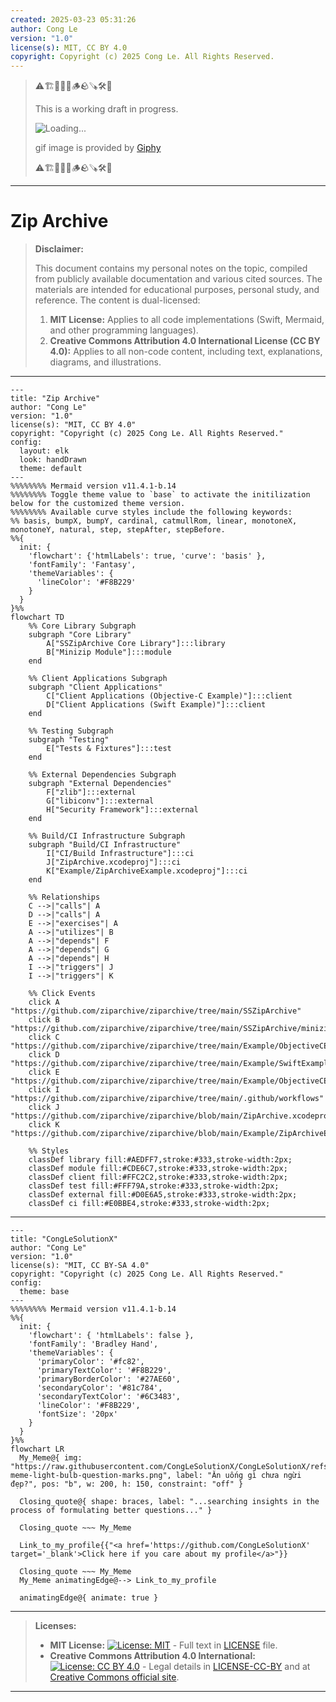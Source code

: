 ```yaml
---
created: 2025-03-23 05:31:26
author: Cong Le
version: "1.0"
license(s): MIT, CC BY 4.0
copyright: Copyright (c) 2025 Cong Le. All Rights Reserved.
---
```



> ⚠️🏗️🚧🦺🧱🪵🪨🪚🛠️👷
> 
> This is a working draft in progress.
> 
> ![Loading...](https://media0.giphy.com/media/v1.Y2lkPTc5MGI3NjExNGZiMnVrZTZ2amc4d2lmanAzZHV5bmM5YzY4eWxkbjZ2azduc2x3biZlcD12MV9pbnRlcm5hbF9naWZfYnlfaWQmY3Q9Zw/9hSsOshicxQHe/giphy.gif)
> 
> gif image is provided by [Giphy](https://giphy.com)
> 
> ⚠️🏗️🚧🦺🧱🪵🪨🪚🛠️👷

----


# Zip Archive
> **Disclaimer:**
>
> This document contains my personal notes on the topic,
> compiled from publicly available documentation and various cited sources.
> The materials are intended for educational purposes, personal study, and reference.
> The content is dual-licensed:
> 1. **MIT License:** Applies to all code implementations (Swift, Mermaid, and other programming languages).
> 2. **Creative Commons Attribution 4.0 International License (CC BY 4.0):** Applies to all non-code content, including text, explanations, diagrams, and illustrations.
---


```mermaid
---
title: "Zip Archive"
author: "Cong Le"
version: "1.0"
license(s): "MIT, CC BY 4.0"
copyright: "Copyright (c) 2025 Cong Le. All Rights Reserved."
config:
  layout: elk
  look: handDrawn
  theme: default
---
%%%%%%%% Mermaid version v11.4.1-b.14
%%%%%%%% Toggle theme value to `base` to activate the initilization below for the customized theme version.
%%%%%%%% Available curve styles include the following keywords:
%% basis, bumpX, bumpY, cardinal, catmullRom, linear, monotoneX, monotoneY, natural, step, stepAfter, stepBefore.
%%{
  init: {
    'flowchart': {'htmlLabels': true, 'curve': 'basis' },
    'fontFamily': 'Fantasy',
    'themeVariables': {
      'lineColor': '#F8B229'
    }
  }
}%%
flowchart TD
    %% Core Library Subgraph
    subgraph "Core Library"
        A["SSZipArchive Core Library"]:::library
        B["Minizip Module"]:::module
    end

    %% Client Applications Subgraph
    subgraph "Client Applications"
        C["Client Applications (Objective-C Example)"]:::client
        D["Client Applications (Swift Example)"]:::client
    end

    %% Testing Subgraph
    subgraph "Testing"
        E["Tests & Fixtures"]:::test
    end

    %% External Dependencies Subgraph
    subgraph "External Dependencies"
        F["zlib"]:::external
        G["libiconv"]:::external
        H["Security Framework"]:::external
    end

    %% Build/CI Infrastructure Subgraph
    subgraph "Build/CI Infrastructure"
        I["CI/Build Infrastructure"]:::ci
        J["ZipArchive.xcodeproj"]:::ci
        K["Example/ZipArchiveExample.xcodeproj"]:::ci
    end

    %% Relationships
    C -->|"calls"| A
    D -->|"calls"| A
    E -->|"exercises"| A
    A -->|"utilizes"| B
    A -->|"depends"| F
    A -->|"depends"| G
    A -->|"depends"| H
    I -->|"triggers"| J
    I -->|"triggers"| K

    %% Click Events
    click A "https://github.com/ziparchive/ziparchive/tree/main/SSZipArchive"
    click B "https://github.com/ziparchive/ziparchive/tree/main/SSZipArchive/minizip"
    click C "https://github.com/ziparchive/ziparchive/tree/main/Example/ObjectiveCExample"
    click D "https://github.com/ziparchive/ziparchive/tree/main/Example/SwiftExample"
    click E "https://github.com/ziparchive/ziparchive/tree/main/Example/ObjectiveCExampleTests"
    click I "https://github.com/ziparchive/ziparchive/tree/main/.github/workflows"
    click J "https://github.com/ziparchive/ziparchive/blob/main/ZipArchive.xcodeproj"
    click K "https://github.com/ziparchive/ziparchive/blob/main/Example/ZipArchiveExample.xcodeproj"

    %% Styles
    classDef library fill:#AEDFF7,stroke:#333,stroke-width:2px;
    classDef module fill:#CDE6C7,stroke:#333,stroke-width:2px;
    classDef client fill:#FFC2C2,stroke:#333,stroke-width:2px;
    classDef test fill:#FFF79A,stroke:#333,stroke-width:2px;
    classDef external fill:#D0E6A5,stroke:#333,stroke-width:2px;
    classDef ci fill:#E0BBE4,stroke:#333,stroke-width:2px;

```




---

<!-- 
```mermaid
%% Current Mermaid version
info
```  -->


```mermaid
---
title: "CongLeSolutionX"
author: "Cong Le"
version: "1.0"
license(s): "MIT, CC BY-SA 4.0"
copyright: "Copyright (c) 2025 Cong Le. All Rights Reserved."
config:
  theme: base
---
%%%%%%%% Mermaid version v11.4.1-b.14
%%{
  init: {
    'flowchart': { 'htmlLabels': false },
    'fontFamily': 'Bradley Hand',
    'themeVariables': {
      'primaryColor': '#fc82',
      'primaryTextColor': '#F8B229',
      'primaryBorderColor': '#27AE60',
      'secondaryColor': '#81c784',
      'secondaryTextColor': '#6C3483',
      'lineColor': '#F8B229',
      'fontSize': '20px'
    }
  }
}%%
flowchart LR
  My_Meme@{ img: "https://raw.githubusercontent.com/CongLeSolutionX/CongLeSolutionX/refs/heads/main/assets/images/My-meme-light-bulb-question-marks.png", label: "Ăn uống gì chưa ngừi đẹp?", pos: "b", w: 200, h: 150, constraint: "off" }

  Closing_quote@{ shape: braces, label: "...searching insights in the process of formulating better questions..." }

  Closing_quote ~~~ My_Meme
    
  Link_to_my_profile{{"<a href='https://github.com/CongLeSolutionX' target='_blank'>Click here if you care about my profile</a>"}}

  Closing_quote ~~~ My_Meme
  My_Meme animatingEdge@--> Link_to_my_profile
  
  animatingEdge@{ animate: true }

```

---
> **Licenses:**
>
> - **MIT License:**  [![License: MIT](https://img.shields.io/badge/License-MIT-yellow.svg)](LICENSE) - Full text in [LICENSE](LICENSE) file.
> - **Creative Commons Attribution 4.0 International:** [![License: CC BY 4.0](https://licensebuttons.net/l/by/4.0/88x31.png)](LICENSE-CC-BY) - Legal details in [LICENSE-CC-BY](LICENSE-CC-BY) and at [Creative Commons official site](http://creativecommons.org/licenses/by/4.0/).
> 
---
